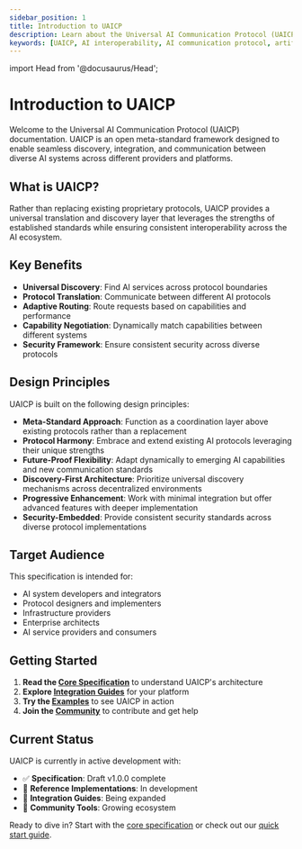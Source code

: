 ```yaml
---
sidebar_position: 1
title: Introduction to UAICP
description: Learn about the Universal AI Communication Protocol (UAICP), an open meta-standard framework for seamless AI system communication and interoperability across different providers and platforms.
keywords: [UAICP, AI interoperability, AI communication protocol, artificial intelligence, open standard, AI integration]
---
```


import Head from '@docusaurus/Head';

<Head>
  <script type="application/ld+json">
    {JSON.stringify({
      "@context": "https://schema.org",
      "@type": "FAQPage",
      "mainEntity": [
        {
          "@type": "Question",
          "name": "What is UAICP?",
          "acceptedAnswer": {
            "@type": "Answer",
            "text": "UAICP (Universal AI Communication Protocol) is an open meta-standard framework designed to enable seamless discovery, integration, and communication between diverse AI systems across different providers and platforms. Rather than replacing existing proprietary protocols, UAICP provides a universal translation and discovery layer."
          }
        },
        {
          "@type": "Question", 
          "name": "Who is UAICP for?",
          "acceptedAnswer": {
            "@type": "Answer",
            "text": "UAICP is intended for AI system developers and integrators, protocol designers and implementers, infrastructure providers, enterprise architects, and AI service providers and consumers."
          }
        },
        {
          "@type": "Question",
          "name": "What are the key benefits of UAICP?",
          "acceptedAnswer": {
            "@type": "Answer", 
            "text": "Key benefits include Universal Discovery across protocol boundaries, Protocol Translation between different AI protocols, Adaptive Routing based on capabilities and performance, Capability Negotiation for dynamic matching, and a comprehensive Security Framework."
          }
        },
        {
          "@type": "Question",
          "name": "What is the current status of UAICP?",
          "acceptedAnswer": {
            "@type": "Answer",
            "text": "UAICP is currently in active development with Draft v1.0.0 specification complete, reference implementations in development, integration guides being expanded, and a growing ecosystem of community tools."
          }
        }
      ]
    })}
  </script>
</Head>

# Introduction to UAICP

Welcome to the Universal AI Communication Protocol (UAICP) documentation. UAICP is an open meta-standard framework designed to enable seamless discovery, integration, and communication between diverse AI systems across different providers and platforms.

## What is UAICP?

Rather than replacing existing proprietary protocols, UAICP provides a universal translation and discovery layer that leverages the strengths of established standards while ensuring consistent interoperability across the AI ecosystem.

## Key Benefits

- **Universal Discovery**: Find AI services across protocol boundaries
- **Protocol Translation**: Communicate between different AI protocols  
- **Adaptive Routing**: Route requests based on capabilities and performance
- **Capability Negotiation**: Dynamically match capabilities between different systems
- **Security Framework**: Ensure consistent security across diverse protocols

## Design Principles

UAICP is built on the following design principles:

- **Meta-Standard Approach**: Function as a coordination layer above existing protocols rather than a replacement
- **Protocol Harmony**: Embrace and extend existing AI protocols leveraging their unique strengths
- **Future-Proof Flexibility**: Adapt dynamically to emerging AI capabilities and new communication standards
- **Discovery-First Architecture**: Prioritize universal discovery mechanisms across decentralized environments
- **Progressive Enhancement**: Work with minimal integration but offer advanced features with deeper implementation
- **Security-Embedded**: Provide consistent security standards across diverse protocol implementations

## Target Audience

This specification is intended for:
- AI system developers and integrators
- Protocol designers and implementers
- Infrastructure providers
- Enterprise architects
- AI service providers and consumers

## Getting Started

1. **Read the [Core Specification](./specification)** to understand UAICP's architecture
2. **Explore [Integration Guides](../integration-guides)** for your platform
3. **Try the [Examples](../examples)** to see UAICP in action
4. **Join the [Community](/community)** to contribute and get help

## Current Status

UAICP is currently in active development with:

- ✅ **Specification**: Draft v1.0.0 complete
- 🔄 **Reference Implementations**: In development
- 🔄 **Integration Guides**: Being expanded
- 🔄 **Community Tools**: Growing ecosystem

Ready to dive in? Start with the [core specification](./specification) or check out our [quick start guide](./quick-start).
